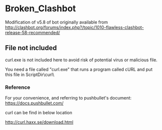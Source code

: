 # Broken_Clashbot
Modification of v5.8 of bot originally available from http://clashbot.org/forums/index.php?/topic/1010-flawless-clashbot-release-58-recommended/

## File not included
curl.exe is not included here to avoid risk of potential virus or malicious file.

You need a file called "curl.exe" that runs a program called cURL and put this file in ScriptDir\curl\

### Reference
For your convenience, and referring to pushbullet's document:
https://docs.pushbullet.com/

curl can be find in below location

http://curl.haxx.se/download.html
